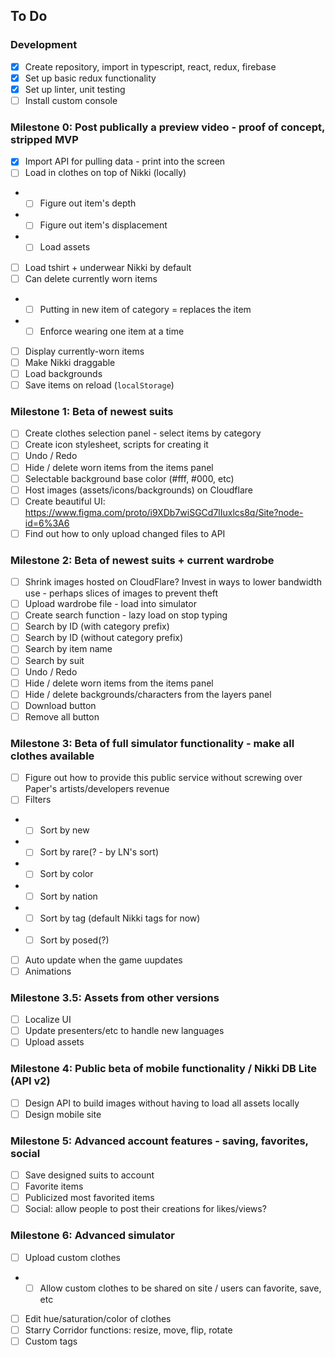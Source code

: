 ## To Do

### Development
- [X] Create repository, import in typescript, react, redux, firebase
- [X] Set up basic redux functionality
- [x] Set up linter, unit testing
- [ ] Install custom console

### Milestone 0: Post publically a preview video - proof of concept, stripped MVP
- [x] Import API for pulling data - print into the screen
- [ ] Load in clothes on top of Nikki (locally)
- - [ ] Figure out item's depth
- - [ ] Figure out item's displacement
- - [ ] Load assets
- [ ] Load tshirt + underwear Nikki by default
- [ ] Can delete currently worn items
- - [ ] Putting in new item of category = replaces the item
- - [ ] Enforce wearing one item at a time
- [ ] Display currently-worn items
- [ ] Make Nikki draggable
- [ ] Load backgrounds
- [ ] Save items on reload (`localStorage`)

### Milestone 1: Beta of newest suits
- [ ] Create clothes selection panel - select items by category
- [ ] Create icon stylesheet, scripts for creating it
- [ ] Undo / Redo
- [ ] Hide / delete worn items from the items panel
- [ ] Selectable background base color (#fff, #000, etc)
- [ ] Host images (assets/icons/backgrounds) on Cloudflare
- [ ] Create beautiful UI: https://www.figma.com/proto/i9XDb7wiSGCd7lIuxlcs8q/Site?node-id=6%3A6
- [ ] Find out how to only upload changed files to API

### Milestone 2: Beta of newest suits + current wardrobe
- [ ] Shrink images hosted on CloudFlare? Invest in ways to lower bandwidth use - perhaps slices of images to prevent theft
- [ ] Upload wardrobe file - load into simulator
- [ ] Create search function - lazy load on stop typing
- [ ] Search by ID (with category prefix)
- [ ] Search by ID (without category prefix)
- [ ] Search by item name
- [ ] Search by suit
- [ ] Undo / Redo
- [ ] Hide / delete worn items from the items panel
- [ ] Hide / delete backgrounds/characters from the layers panel
- [ ] Download button
- [ ] Remove all button

### Milestone 3: Beta of full simulator functionality - make all clothes available
- [ ] Figure out how to provide this public service without screwing over Paper's artists/developers revenue
- [ ] Filters
- - [ ] Sort by new
- - [ ] Sort by rare(? - by LN's sort)
- - [ ] Sort by color
- - [ ] Sort by nation
- - [ ] Sort by tag (default Nikki tags for now)
- - [ ] Sort by posed(?)
- [ ] Auto update when the game uupdates
- [ ] Animations

### Milestone 3.5: Assets from other versions
- [ ] Localize UI
- [ ] Update presenters/etc to handle new languages
- [ ] Upload assets

### Milestone 4: Public beta of mobile functionality / Nikki DB Lite (API v2)
- [ ] Design API to build images without having to load all assets locally
- [ ] Design mobile site

### Milestone 5: Advanced account features - saving, favorites, social
- [ ] Save designed suits to account
- [ ] Favorite items
- [ ] Publicized most favorited items
- [ ] Social: allow people to post their creations for likes/views?

### Milestone 6: Advanced simulator
- [ ] Upload custom clothes
- - [ ] Allow custom clothes to be shared on site / users can favorite, save, etc
- [ ] Edit hue/saturation/color of clothes
- [ ] Starry Corridor functions: resize, move, flip, rotate
- [ ] Custom tags

